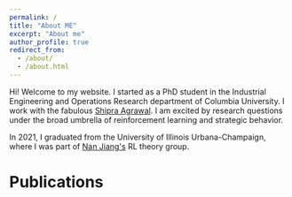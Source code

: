 ```yaml
---
permalink: /
title: "About ME"
excerpt: "About me"
author_profile: true
redirect_from: 
  - /about/
  - /about.html
---
```


Hi! Welcome to my website. I started as a PhD student in the Industrial Engineering and Operations Research department of Columbia University. I work with the fabulous [Shipra Agrawal](http://www.columbia.edu/~sa3305/). I am excited by research questions under the broad umbrella of reinforcement learning and strategic behavior.

In 2021, I graduated from the University of Illinois Urbana-Champaign, where I was part of [Nan Jiang's](https://nanjiang.cs.illinois.edu/) RL theory group. 


# Publications
